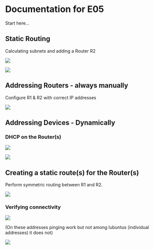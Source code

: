 # Documentation for E05

Start here...

## Static Routing

Calculating subnets and adding a Router R2

![](/documentation/E05/1.JPG)

![](/documentation/E05/2.JPG)

## Addressing Routers - always manually

Configure R1 & R2 with correct IP addresses

![](/documentation/E05/3.JPG)

## Addressing Devices - Dynamically

### DHCP on the Router(s)

![](/documentation/E05/5.JPG)

![](/documentation/E05/6.JPG)

## Creating a static route(s) for the Router(s)

Perform symmetric routing between R1 and R2.

![](/documentation/E05/4.JPG)

### Verifying connectivity

![](/documentation/E05/7.JPG)

(On these addresses pinging work but not among lubuntus (individual addresses) it does not)

![](/documentation/E05/8.JPG)

